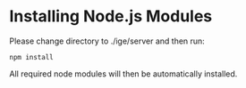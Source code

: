 # Installing Node.js Modules
Please change directory to ./ige/server and then run:

    npm install

All required node modules will then be automatically installed.